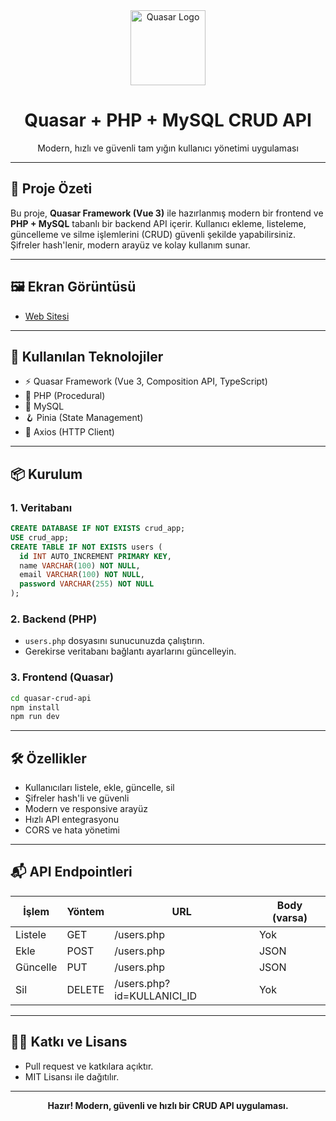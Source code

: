 <div align="center">
  <img src="https://cdn.quasar.dev/logo/svg/quasar-logo.svg" width="120" alt="Quasar Logo" />
  <h1>Quasar + PHP + MySQL CRUD API</h1>
  <p>Modern, hızlı ve güvenli tam yığın kullanıcı yönetimi uygulaması</p>
</div>

---

## 🚀 Proje Özeti

Bu proje, <b>Quasar Framework (Vue 3)</b> ile hazırlanmış modern bir frontend ve <b>PHP + MySQL</b> tabanlı bir backend API içerir. Kullanıcı ekleme, listeleme, güncelleme ve silme işlemlerini (CRUD) güvenli şekilde yapabilirsiniz. Şifreler hash'lenir, modern arayüz ve kolay kullanım sunar.

---

## 🖼️ Ekran Görüntüsü

- [Web Sitesi](https://github.com/kaankaltakkiran/quasar_php_crud_api/blob/main/example_image.png)

---

## 🧱 Kullanılan Teknolojiler

- ⚡️ Quasar Framework (Vue 3, Composition API, TypeScript)
- 🐘 PHP (Procedural)
- 🐬 MySQL
- 🪝 Pinia (State Management)
- 🔗 Axios (HTTP Client)

---

## 📦 Kurulum

### 1. Veritabanı

```sql
CREATE DATABASE IF NOT EXISTS crud_app;
USE crud_app;
CREATE TABLE IF NOT EXISTS users (
  id INT AUTO_INCREMENT PRIMARY KEY,
  name VARCHAR(100) NOT NULL,
  email VARCHAR(100) NOT NULL,
  password VARCHAR(255) NOT NULL
);
```

### 2. Backend (PHP)

- `users.php` dosyasını sunucunuzda çalıştırın.
- Gerekirse veritabanı bağlantı ayarlarını güncelleyin.

### 3. Frontend (Quasar)

```bash
cd quasar-crud-api
npm install
npm run dev
```

---

## 🛠️ Özellikler

- Kullanıcıları listele, ekle, güncelle, sil
- Şifreler hash'li ve güvenli
- Modern ve responsive arayüz
- Hızlı API entegrasyonu
- CORS ve hata yönetimi

---

## 📬 API Endpointleri

| İşlem    | Yöntem | URL                        | Body (varsa) |
| -------- | ------ | -------------------------- | ------------ |
| Listele  | GET    | /users.php                 | Yok          |
| Ekle     | POST   | /users.php                 | JSON         |
| Güncelle | PUT    | /users.php                 | JSON         |
| Sil      | DELETE | /users.php?id=KULLANICI_ID | Yok          |

---

## 🧑‍💻 Katkı ve Lisans

- Pull request ve katkılara açıktır.
- MIT Lisansı ile dağıtılır.

---

<div align="center">
  <b>Hazır! Modern, güvenli ve hızlı bir CRUD API uygulaması.</b>
</div>
